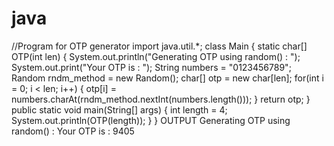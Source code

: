 # java
//Program for OTP generator
import java.util.*;
class Main
{
    static char[] OTP(int len)
    {
        System.out.println("Generating OTP using random() : ");
        System.out.print("Your OTP is : ");
        String numbers = "0123456789";
        Random rndm_method = new Random();
        char[] otp = new char[len];
        for(int i = 0; i < len; i++)
        {
            otp[i] = numbers.charAt(rndm_method.nextInt(numbers.length()));
        }
        return otp;
    }
    public static void main(String[] args)
    {
        int length = 4;
        System.out.println(OTP(length));
    }
}
OUTPUT
Generating OTP using random() :
Your OTP is : 9405
